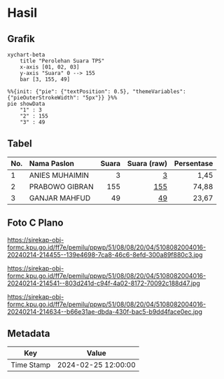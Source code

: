 # Hasil

## Grafik

```mermaid
xychart-beta
    title "Perolehan Suara TPS"
    x-axis [01, 02, 03]
    y-axis "Suara" 0 --> 155
    bar [3, 155, 49]
```

```mermaid
%%{init: {"pie": {"textPosition": 0.5}, "themeVariables": {"pieOuterStrokeWidth": "5px"}} }%%
pie showData
    "1" : 3
    "2" : 155
    "3" : 49
```

## Tabel

| No. | Nama Paslon    | Suara | Suara (raw) | Persentase |
|:--- |:-------------- | -----:| -----------:| ----------:|
| 1   | ANIES MUHAIMIN | 3     | [3][p-1]    | 1,45       |
| 2   | PRABOWO GIBRAN | 155   | [155][p-2]  | 74,88      |
| 3   | GANJAR MAHFUD  | 49    | [49][p-3]   | 23,67      |


[p-1]: https://github.com/gigit-pemilu/pemilu-2024-51-bali/blob/main/pilpres/hitung-suara/sub/51-bali/sub/08-buleleng/sub/08-kubutambahan/sub/2004-tajun/sub/016-tps/sub/paslon-1.txt
[p-2]: https://github.com/gigit-pemilu/pemilu-2024-51-bali/blob/main/pilpres/hitung-suara/sub/51-bali/sub/08-buleleng/sub/08-kubutambahan/sub/2004-tajun/sub/016-tps/sub/paslon-2.txt
[p-3]: https://github.com/gigit-pemilu/pemilu-2024-51-bali/blob/main/pilpres/hitung-suara/sub/51-bali/sub/08-buleleng/sub/08-kubutambahan/sub/2004-tajun/sub/016-tps/sub/paslon-3.txt

## Foto C Plano

https://sirekap-obj-formc.kpu.go.id/ff7e/pemilu/ppwp/51/08/08/20/04/5108082004016-20240214-214455--139e4698-7ca8-46c6-8efd-300a89f880c3.jpg

https://sirekap-obj-formc.kpu.go.id/ff7e/pemilu/ppwp/51/08/08/20/04/5108082004016-20240214-214541--803d241d-c94f-4a02-8172-70092c188d47.jpg

https://sirekap-obj-formc.kpu.go.id/ff7e/pemilu/ppwp/51/08/08/20/04/5108082004016-20240214-214634--b66e31ae-dbda-430f-bac5-b9dd4face0ec.jpg


## Metadata

| Key        | Value               |
| ---------- | ------------------- |
| Time Stamp | 2024-02-25 12:00:00 |



